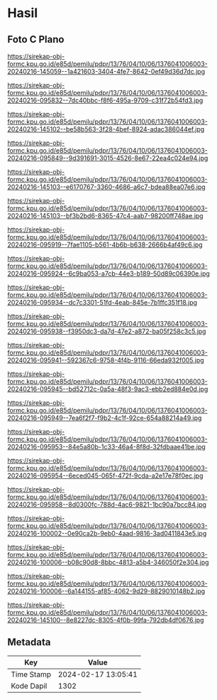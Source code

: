 # Hasil

## Foto C Plano

https://sirekap-obj-formc.kpu.go.id/e85d/pemilu/pdpr/13/76/04/10/06/1376041006003-20240216-145059--1a421603-3404-4fe7-8642-0ef49d36d7dc.jpg

https://sirekap-obj-formc.kpu.go.id/e85d/pemilu/pdpr/13/76/04/10/06/1376041006003-20240216-095832--7dc40bbc-f8f6-495a-9709-c31f72b54fd3.jpg

https://sirekap-obj-formc.kpu.go.id/e85d/pemilu/pdpr/13/76/04/10/06/1376041006003-20240216-145102--be58b563-3f28-4bef-8924-adac386044ef.jpg

https://sirekap-obj-formc.kpu.go.id/e85d/pemilu/pdpr/13/76/04/10/06/1376041006003-20240216-095849--9d391691-3015-4526-8e67-22ea4c024e94.jpg

https://sirekap-obj-formc.kpu.go.id/e85d/pemilu/pdpr/13/76/04/10/06/1376041006003-20240216-145103--e6170767-3360-4686-a6c7-bdea88ea07e6.jpg

https://sirekap-obj-formc.kpu.go.id/e85d/pemilu/pdpr/13/76/04/10/06/1376041006003-20240216-145103--bf3b2bd6-8365-47c4-aab7-98200ff748ae.jpg

https://sirekap-obj-formc.kpu.go.id/e85d/pemilu/pdpr/13/76/04/10/06/1376041006003-20240216-095919--7fae1105-b561-4b6b-b638-2666b4af49c6.jpg

https://sirekap-obj-formc.kpu.go.id/e85d/pemilu/pdpr/13/76/04/10/06/1376041006003-20240216-095924--6c9ba053-a7cb-44e3-b189-50d89c06390e.jpg

https://sirekap-obj-formc.kpu.go.id/e85d/pemilu/pdpr/13/76/04/10/06/1376041006003-20240216-095934--dc7c3301-51fd-4eab-845e-7b1ffc351f18.jpg

https://sirekap-obj-formc.kpu.go.id/e85d/pemilu/pdpr/13/76/04/10/06/1376041006003-20240216-095938--f3950dc3-da7d-47e2-a872-ba05f258c3c5.jpg

https://sirekap-obj-formc.kpu.go.id/e85d/pemilu/pdpr/13/76/04/10/06/1376041006003-20240216-095941--592367c6-9758-4f4b-9116-66eda932f005.jpg

https://sirekap-obj-formc.kpu.go.id/e85d/pemilu/pdpr/13/76/04/10/06/1376041006003-20240216-095945--bd52712c-0a5a-48f3-9ac3-ebb2ed884e0d.jpg

https://sirekap-obj-formc.kpu.go.id/e85d/pemilu/pdpr/13/76/04/10/06/1376041006003-20240216-095949--7ea6f2f7-f9b2-4c1f-92ce-654a88214a49.jpg

https://sirekap-obj-formc.kpu.go.id/e85d/pemilu/pdpr/13/76/04/10/06/1376041006003-20240216-095953--84e5a80b-1c33-46a4-8f8d-32fdbaae41be.jpg

https://sirekap-obj-formc.kpu.go.id/e85d/pemilu/pdpr/13/76/04/10/06/1376041006003-20240216-095954--6eced045-065f-472f-9cda-a2e17e78f0ec.jpg

https://sirekap-obj-formc.kpu.go.id/e85d/pemilu/pdpr/13/76/04/10/06/1376041006003-20240216-095958--8d0300fc-788d-4ac6-9821-1bc90a7bcc84.jpg

https://sirekap-obj-formc.kpu.go.id/e85d/pemilu/pdpr/13/76/04/10/06/1376041006003-20240216-100002--0e90ca2b-9eb0-4aad-9816-3ad0411843e5.jpg

https://sirekap-obj-formc.kpu.go.id/e85d/pemilu/pdpr/13/76/04/10/06/1376041006003-20240216-100006--b08c90d8-8bbc-4813-a5b4-346050f2e304.jpg

https://sirekap-obj-formc.kpu.go.id/e85d/pemilu/pdpr/13/76/04/10/06/1376041006003-20240216-100006--6a144155-af85-4062-9d29-8829010148b2.jpg

https://sirekap-obj-formc.kpu.go.id/e85d/pemilu/pdpr/13/76/04/10/06/1376041006003-20240216-145100--8e8227dc-8305-4f0b-99fa-792db4df0676.jpg


## Metadata

| Key        | Value               |
| ---------- | ------------------- |
| Time Stamp | 2024-02-17 13:05:41 |
| Kode Dapil | 1302                |



